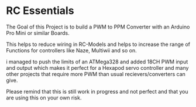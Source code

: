 # RC Essentials

The Goal of this Project is to build a PWM to PPM Converter with an Arduino Pro Mini or similar Boards.

This helps to reduce wiring in RC-Models and helps to increase the range of Functions for controllers like Naze, Multiwii and so on.


i managed to push the limits of an ATMega328 and added 18CH PWM input and output which makes it perfect for a Hexapod servo controller and many other projects that require more PWM than usual recievers/converters can give.

Please remind that this is still work in progress and not perfect and that you are using this on your own risk.

